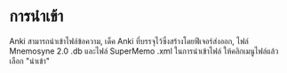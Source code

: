 # การนำเข้า

Anki สามารถนำเข้าไฟล์ข้อความ, เด็ค Anki ที่บรรจุไว้ซึ่งสร้างโดยฟีเจอร์ส่งออก, ไฟล์ Mnemosyne 2.0 .db และไฟล์ SuperMemo .xml ในการนำเข้าไฟล์ ให้คลิกเมนูไฟล์แล้วเลือก "นำเข้า"

